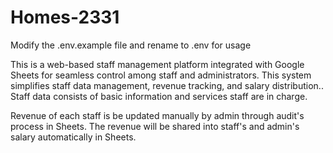 # Homes-2331

Modify the .env.example file and rename to .env  for usage 

This is a web-based staff management platform integrated with Google Sheets for seamless control among staff and administrators. This system simplifies staff data management, revenue tracking, and salary distribution.. Staff data consists of basic information and services staff are in charge.

Revenue of each staff is be updated manually by admin through audit's process in Sheets. The revenue will be shared into staff's and admin's salary automatically in Sheets.